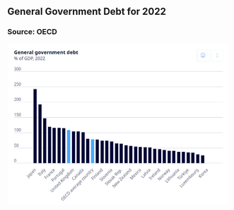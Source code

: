 ## General Government Debt for 2022
### Source: OECD
<img src="Visualizing government debt.png" width="500"/>  
